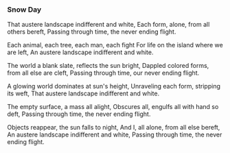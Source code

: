 ### Snow Day

That austere landscape indifferent and white,
Each form, alone, from all others bereft,
Passing through time, the never ending flight.

Each animal, each tree, each man, each fight
For life on the island where we are left,
An austere landscape indifferent and white.

The world a blank slate, reflects the sun bright,
Dappled colored forms, from all else are cleft,
Passing through time, our never ending flight.

A glowing world dominates at sun's height,
Unraveling each form, stripping its weft,
That austere landscape indifferent and white.

The empty surface, a mass all alight,
Obscures all, engulfs all with hand so deft,
Passing through time, the never ending flight.

Objects reappear, the sun falls to night,
And I, all alone, from all else bereft,
An austere landscape indifferent and white,
Passing through time, the never ending flight.
